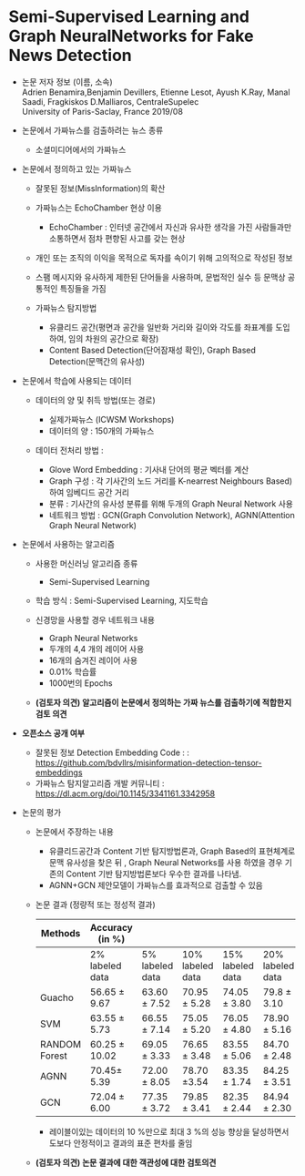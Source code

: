   # Semi-Supervised Learning and Graph NeuralNetworks for Fake News Detection

* 논문 저자 정보 (이름, 소속)   
Adrien Benamira,Benjamin Devillers, Etienne Lesot, Ayush K.Ray, Manal Saadi, Fragkiskos D.Malliaros, CentraleSupelec   
University of Paris-Saclay, France
2019/08   

* 논문에서 가짜뉴스를 검출하려는 뉴스 종류
  * 소셜미디어에서의 가짜뉴스

* 논문에서 정의하고 있는 가짜뉴스
  * 잘못된 정보(MissInformation)의 확산
  * 가짜뉴스는 EchoChamber 현상 이용 
    * EchoChamber : 인터넷 공간에서 자신과 유사한 생각을 가진 사람들과만 소통하면서 점차 편향된 사고를 갖는 현상
 
  
  * 개인 또는 조직의 이익을 목적으로 독자를 속이기 위해  고의적으로 작성된 정보
  * 스팸 메시지와 유사하게 제한된 단어들을 사용하며, 문법적인 실수 등 문맥상 공통적인 특징들을 가짐
  * 가짜뉴스 탐지방법 
    - 유클리드 공간(평면과 공간을 일반화 거리와 길이와 각도를 좌표계를 도입하여, 임의 차원의 공간으로 확장)
    - Content Based Detection(단어잠재성 확인), Graph Based Detection(문맥간의 유사성)
  
* 논문에서 학습에 사용되는 데이터
  - 데이터의 양 및 취득 방법(또는 경로)
    - 실제가짜뉴스 (ICWSM Workshops)
    - 데이터의 양 : 150개의 가짜뉴스
    
  - 데이터 전처리 방법 : 
    - Glove Word Embedding : 기사내 단어의 평균 벡터를 계산
    - Graph 구성 : 각 기사간의 노드 거리를 K-nearrest Neighbours Based) 하여 임베디드 공간 거리
    - 분류 : 기사간의 유사성 분류를 위해 두개의 Graph Neural Network 사용
    - 네트워크 방법 : GCN(Graph Convolution Network), AGNN(Attention Graph Neural Network)
 
* 논문에서 사용하는 알고리즘  
  - 사용한 머신러닝 알고리즘 종류 
    - Semi-Supervised Learning 
  - 학습 방식 : Semi-Supervised Learning, 지도학습
  - 신경망을 사용할 경우 네트워크 내용
    - Graph Neural Networks
     - 두개의 4,4 개의 레이어 사용
     - 16개의 숨겨진 레이어 사용
     - 0.01% 학습률 
     - 1000번의 Epochs

  - **(검토자 의견) 알고리즘이 논문에서 정의하는 가짜 뉴스를 검출하기에 적합한지 검토 의견** 

* **오픈소스 공개 여부** 
   - 잘못된 정보 Detection Embedding Code : : https://github.com/bdvllrs/misinformation-detection-tensor-embeddings 
   - 가짜뉴스 탐지알고리즘 개발 커뮤니티 : https://dl.acm.org/doi/10.1145/3341161.3342958
  
* 논문의 평가
  - 논문에서 주장하는 내용 
    - 유클리드공간과 Content 기반 탐지방법론과, Graph Based의 표현체계로 문맥 유사성을 찾은 뒤 , Graph Neural Networks를 사용 하였을 경우 기존의 Content 기반 탐지방법론보다 우수한 결과를 나타냄.
    - AGNN+GCN 제안모델이 가짜뉴스를 효과적으로 검출할 수 있음
    
   - 논문 결과 (정량적 또는 정성적 결과)
    
      | Methods | Accuracy (in %)|||||
      |---------|--|---|---|---|-----|
      ||2% labeled data|5% labeled data|10% labeled data|15% labeled data|20% labeled data|
      |Guacho|56.65 ± 9.67|63.60 ± 7.52|70.95 ± 5.28|74.05 ± 3.80|79.8 ± 3.10|
      |SVM|63.55 ± 5.73|66.55 ± 7.14|75.05 ± 5.20|76.05 ± 4.80|78.90 ± 5.16|
      |RANDOM Forest|60.25 ± 10.02|69.05 ± 3.33|76.65 ± 3.48|83.55 ± 5.06|84.70 ± 2.48|
      |AGNN|70.45± 5.39|72.00 ± 8.05|78.70 ±3.54|83.35 ± 1.74|84.25 ± 3.51|
      |GCN|72.04 ± 6.00|77.35 ± 3.72|79.85 ± 3.41|82.35 ± 2.44|84.94 ± 2.30|
      
     * 레이블이있는 데이터의 10 %만으로 최대 3 %의 성능 향상을 달성하면서도보다 안정적이고 결과의 표준 편차를 줄임
     
  - **(검토자 의견) 논문 결과에 대한 객관성에 대한 검토의견** 



